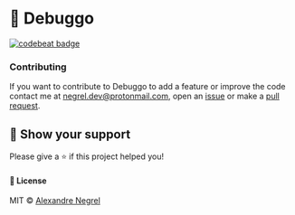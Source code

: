 # :small_red_triangle: Debuggo
[![codebeat badge](https://codebeat.co/badges/9ae45e94-287c-4fcd-9434-0f403657023e)](https://codebeat.co/projects/github-com-negrel-debuggo-master)

### Contributing
If you want to contribute to Debuggo to add a feature or improve the code contact me at
[negrel.dev@protonmail.com](mailto:negrel.dev@protonmail.com), open an [issue](https://github.com/negrel/debuggo/issues)
or make a [pull request](https://github.com/negrel/debuggo/pulls).

## :stars: Show your support
Please give a :star: if this project helped you!

#### :scroll: License
MIT © [Alexandre Negrel](https://www.negrel.dev)
